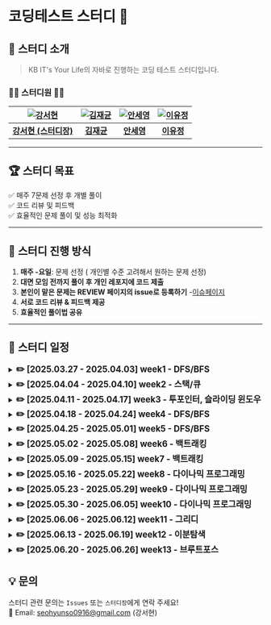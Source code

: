 # 코딩테스트 스터디 🚀



## 📢 스터디 소개  
> KB IT's Your Life의 자바로 진행하는 코딩 테스트 스터디입니다.  

### 👩‍💻 **스터디원** 👨‍💻  


| [![강서현](https://github.com/seohyunk09.png)](https://github.com/seohyunk09) | [![김재균](https://github.com/username1.png)](https://github.com/username1) |  [![안세영](https://github.com/syann97.png)](https://github.com/syann97) | [![이유정](https://github.com/zlwmxkdla.png)](https://github.com/zlwmxkdla) | 
|:----------------------------------:|:----------------------------------:|:----------------------------------:|:----------------------------------:|
| [**강서현 (스터디장)**](https://github.com/seohyunk09) | [**김재균**](https://github.com/username1) |  [**안세영**](https://github.com/syann97) | [**이유정**](https://github.com/zlwmxkdla) | 




---

## 🏆 **스터디 목표**
✅ 매주 7문제 선정 후 개별 풀이  
✅ 코드 리뷰 및 피드백  
✅ 효율적인 문제 풀이 및 성능 최적화  

---


## 🚀 **스터디 진행 방식**
1. **매주 -요일**: 문제 선정  ( 개인별 수준 고려해서 원하는 문제 선정)
2. **대면 모임 전까지 풀이 후 개인 레포지에 코드 제출**
3. **본인이 맡은 문제는 REVIEW 페이지의 issue로 등록하기** -[이슈페이지](https://github.com/KB-ITL-CodingTest/REVIEW/issues?q=is%3Aissue%20state%3Aclosed)
4. **서로 코드 리뷰 & 피드백 제공**  
5. **효율적인 풀이법 공유**

---
## 📂 스터디 일정

<details>
  <summary><strong><span style="font-size: 1.2em;">✏️ [2025.03.27 - 2025.04.03] week1 - DFS/BFS</span></strong></summary>
<br>

| 문제 번호 | 문제 이름 | 난이도 | 리뷰자 | 출처 | 
|-------|----------------|--------|------|-------|
| 1     | [DFS와 BFS](https://www.acmicpc.net/problem/1260)            | 🟢 실버2 | 강서현 | 백준 |
| 2     | [숨바꼭질](https://www.acmicpc.net/problem/1697)                | 🟢 실버1 | 김혜진 | 백준 |
| 3     | [타겟넘버](https://school.programmers.co.kr/learn/courses/30/lessons/43165)           | 🟢 LV2 | 김재균 | 프로그래머스 |
| 4     | [적록색약](https://www.acmicpc.net/problem/10026)             | 🟢 실버1 | 안세영 | 백준 |
| 5     | [촌수 계산](https://www.acmicpc.net/problem/2644)              | 🟢 실버2 | 이유정 | 백준 |
| 6     | [토마토](https://www.acmicpc.net/problem/7576)    | 🟡 골드5 | 천기오 |백준|

**<구현>** 최소 1문제 이상 풀어오기
| 문제 번호 | 문제 이름     | 난이도 | 출처 |
|-----------|----------------|--------|------------|
| 1   | [나무조각](https://www.acmicpc.net/problem/2947)           | 🟤 브론즈1 |  백준 |
| 2   | [CPU](https://www.acmicpc.net/problem/16506)              | 🟢 실버5 | 백준 |
| 3   | [배열 복원하기](https://www.acmicpc.net/problem/16967)           | 🟢 실버3 | 백준 |
| 4   | [로봇 청소기](https://www.acmicpc.net/problem/14503)            | 🟡 골드5 | 삼성 기출 |
| 5   | [컴베이어벨트위의 로봇](https://www.acmicpc.net/problem/20055)      | 🟡 골드5 |  삼성 기출 | 


</details>

<details>
  <summary><strong><span style="font-size: 1.2em;">✏️ [2025.04.04 - 2025.04.10] week2 - 스택/큐</span></strong></summary>
<br>
  
  **<공통 문제>**
  | 문제 번호 | 문제 이름     | 난이도 | 출처 |
|-----------|----------------|--------|------------|
| 1   | [스택 수열](https://www.acmicpc.net/problem/1874)           | 🟢 실버2 |  백준 |
| 2   | [카드2](https://www.acmicpc.net/problem/2164)              | 🟢 실버4 | 백준 |
| 3   | [같은 숫자는 싫어](https://school.programmers.co.kr/learn/courses/30/lessons/12906)          | LV1 | 프로그래머스 |


  **<개인별 문제 스택>**
  | 문제 번호 | 문제 이름 | 난이도 | 리뷰자 | 출처 | 
|-------|----------------|--------|------|-------|
| 1     | [탑](https://www.acmicpc.net/problem/2493)            | 🟡 골드5 | 안세영 | 백준 |
| 2     | [문자열 폭발](https://www.acmicpc.net/problem/9935)               | 🟡 골드4 | 천기오 | 백준 |
| 3     | [제로](https://www.acmicpc.net/problem/10773)                |🟢실버4 | 강서현 | 백준 |

  **<개인별 문제 큐>**
  | 문제 번호 | 문제 이름 | 난이도 | 리뷰자 | 출처 | 
|-------|----------------|--------|------|-------|
| 1     | [가희와 은행](https://www.acmicpc.net/problem/22234)                | 🟡 골드5 | 이유정 | 백준 |
| 2     | [식당 입구 대기 줄](https://www.acmicpc.net/problem/26042)                |🟢실버5  | 김혜진 | 백준 |
| 3     | [프로세스](https://school.programmers.co.kr/learn/courses/30/lessons/42587) | 🟢LV2 | 김재균 | 프로그래머스 |
</details>

<details>
  <summary><strong><span style="font-size: 1.2em;">✏️ [2025.04.11 - 2025.04.17] week3 - 투포인터, 슬라이딩 윈도우</span></strong></summary>
<br>
  
**<공통 문제>**
| 문제 번호 | 문제 이름 | 난이도  | 출처 | 
|-----|----------------|--------|-----|
| 1   |        [수들의 합](https://www.acmicpc.net/problem/2018)        | 🟢실버4    |  백준   |
| 2   |  [주몽](https://www.acmicpc.net/problem/1940)              | 🟢실버5    |  백준   |
| 3   |   [DNA비밀번호](https://www.acmicpc.net/problem/12891)             | 🟢 실버4   |  백준   |


  **<개인별 문제 투 포인터>**
| 문제 번호 | 문제 이름 | 난이도 | 리뷰자 | 출처 | 
|-------|----------------|--------|------|-------|
| 1     |[두 용액](https://www.acmicpc.net/problem/2470)| 🟡 골드5 | 안세영 | 백준 |
| 2     |[부분합](https://www.acmicpc.net/problem/1806)| 🟡 골드4 | 천기오 | 백준 |
| 3     |[배열 합치기](https://www.acmicpc.net/problem/11728)|🟢 실버5  | 강서현 | 백준 |

  **<개인별 문제 슬라이딩 윈도우>**
| 문제 번호 | 문제 이름 | 난이도 | 리뷰자 | 출처 | 
|-------|----------------|--------|------|-------|
| 1     | [회전초밥](http://acmicpc.net/problem/15961)               | 🟡골드4  | 이유정 | 백준 |
| 2     |[우당탕탕 영화예매](https://www.acmicpc.net/problem/29700)|🟢실버4| 김혜진 | 백준 |
| 3     |[연속 부분 수열 합의 개수](https://school.programmers.co.kr/learn/courses/30/lessons/131701)| 🟢LV2  | 김재균  | 프로그래머스 |
  
</details>

<details>
  <summary><strong><span style="font-size: 1.2em;">✏️ [2025.04.18 - 2025.04.24] week4 - DFS/BFS</span></strong></summary>
<br>
  
**<공통 문제>**
| 문제 번호 | 문제 이름 | 난이도  | 출처 | 
|-----|----------------|--------|-----|
| 1   |  [연결 요소의 개수](https://www.acmicpc.net/problem/11724) (DFS) | 🟢실버5    | 백준    |
| 2   |  [미로 탐색](https://www.acmicpc.net/problem/2178)(BFS)   | 🟢 실버1   |   백준  |
| 3   |  [도시와 비트코인](https://www.acmicpc.net/problem/31575)  (DFS)  | 🟢 실버3   | 백준    |


**<개인별 문제 BFS>**
| 문제 번호 | 문제 이름 | 난이도 | 리뷰자 | 출처 | 
|-------|----------------|--------|------|-------|
| 1     | [아기 상어](https://www.acmicpc.net/problem/16236)               | 🟡 골드3 | 안세영 | 백준 |
| 2     | [벽 부수고 이동하기](https://www.acmicpc.net/problem/2206)  | 🟡 골드3 | 천기오 | 백준 |
| 3     | [유기농 배추](https://www.acmicpc.net/problem/1012)              | 🟢 실버2 | 강서현 | 백준 |

**<개인별 문제 DFS>**
| 문제 번호 | 문제 이름 | 난이도 | 리뷰자 | 출처 | 
|-------|----------------|--------|------|-------|
| 1     |[빙산](https://www.acmicpc.net/problem/2573)               | 🟡 골드4 | 이유정 | 백준 |
| 2     |[점프왕 쩰리](https://www.acmicpc.net/problem/16173) | 🟢실버4 | 김혜진 | 백준 |
| 3     |[전력망을 둘로 나누기](https://school.programmers.co.kr/learn/courses/30/lessons/86971) | 🟢LV2  | 김재균 | 프로그래머스 | 
</details>

<details>
  <summary><strong><span style="font-size: 1.2em;">✏️ [2025.04.25 - 2025.05.01] week5 - DFS/BFS</span></strong></summary>
<br>
  
**<공통 문제>**
| 문제 번호 | 문제 이름 | 난이도  | 출처 | 
|-----|----------------|--------|-----|
| 1   | [전투](https://www.acmicpc.net/problem/1303)                | 🟢실버1    | 백준    |
| 2   | [아기상어2](https://www.acmicpc.net/problem/17086)               | 🟡골드5    |백준     |
| 3   | [무인도여행](https://school.programmers.co.kr/learn/courses/30/lessons/154540)               | 🟢LV2    |프로그래머스     |


**<개인별 문제 BFS>**
| 문제 번호 | 문제 이름 | 난이도 | 리뷰자 | 출처 | 
|-------|----------------|--------|------|-------|
| 1     |  [구슬 탈출](https://www.acmicpc.net/problem/13459)              | 🟡 골드1  | 안세영 |  백준|
| 2     | [다리 만들기](https://www.acmicpc.net/problem/2146)   | 🟡골드3 | 천기오 | 백준 |
| 3     | [특정 거리의 도시 찾기](https://www.acmicpc.net/problem/18352)               | 🟢 실버2  | 강서현 |백준  |

**<개인별 문제 DFS>**
| 문제 번호 | 문제 이름 | 난이도 | 리뷰자 | 출처 | 
|-------|----------------|--------|------|-------|
| 1     |   [내리막길](https://www.acmicpc.net/problem/1520)             | 🟡골드3  | 이유정 | 백준 |
| 2     |   [단지번호붙이기](https://www.acmicpc.net/problem/2667)             | 🟢실버2  | 김재균 | 백준 |

</details>

<details>
  <summary><strong><span style="font-size: 1.2em;">✏️ [2025.05.02 - 2025.05.08] week6 - 백트래킹</span></strong></summary>
<br>
  
**<공통 문제>**
| 문제 번호 | 문제 이름 | 난이도  | 출처 | 
|-----|----------------|--------|-----|
| 1   | [부분 수열의 합](https://www.acmicpc.net/problem/1182)               | 🟢실버2    | 백준    |
| 2   | [근손실](https://www.acmicpc.net/problem/18429)               | 🟢 실버3   | 백준    |
| 3   |[N-Queen](https://www.acmicpc.net/problem/9663)| 🟡골드4    |  백준   |

🔵 백트래킹도 난이도 낮은 문제가 없는 거 같습니다. 처음 하시면 어려우실 수 있을 것 같아서 공통,개별 문제 어렵다 싶으면 백준에 'N과 M' 문제가 단계별로 상당히 많아서 연습하는데 좋을 것 같아요.
어려우실 경우 개인이 선택한 문제 하나에에 N과 M 문제 시리즈만 풀어오셔도 될 것 같습니다! (공통 문제의 실버 문제는 최대한 풀어오시면 좋을 것 같아요!)

  **<개별 문제>**
| 문제 번호 | 문제 이름 | 난이도 | 리뷰자 | 출처 | 
|-------|----------------|--------|------|-------|
| 1     |     [로또](https://www.acmicpc.net/problem/6603)        | 🟢 실버1  | 강서현 |  백준|
| 2     | [모음 사전](https://school.programmers.co.kr/learn/courses/30/lessons/84512?language=java)               | 🟢lv.2  | 김재균 | 프로그래머스 |
| 3     | [2048(Easy)](https://www.acmicpc.net/problem/12100)               | 🟡 골드1  | 안세영 | 백준  |
| 4     | [감시](https://www.acmicpc.net/problem/15683)               | 🟡 골드3  | 이유정 |백준  |
| 5     | [사다리 조작](https://www.acmicpc.net/problem/15684)      | 🟡 골드3  | 천기오 | 백준 | 


</details>

<details>
  <summary><strong><span style="font-size: 1.2em;">✏️ [2025.05.09 - 2025.05.15] week7 - 백트래킹</span></strong></summary>
<br>
  
**<공통 문제>**
| 문제 번호 | 문제 이름 | 난이도  | 출처 | 
|-----|----------------|--------|-----|
| 1   |[로마숫자만들기](https://www.acmicpc.net/problem/16922)                | 🟢실버3    |백준     |
| 2   | [매직스퀘어로변경하기](https://www.acmicpc.net/problem/16945)               | 🟢 실버2   |백준     |
| 3   | [N과M (10)](https://www.acmicpc.net/problem/15664)               | 🟢실버2    |백준     |


  **<백트래킹>**
| 문제 번호 | 문제 이름 | 난이도 | 리뷰자 | 출처 | 
|-------|----------------|--------|------|-------|
| 1     | [카드놓기](https://www.acmicpc.net/problem/5568) | 🟢실버4  | 강서현 | 백준  |
| 2     | [연산자 끼워넣기](https://www.acmicpc.net/problem/14888)  | 🟡골드5  | 김재균 | 백준 |
| 3     | [스도쿠](https://www.acmicpc.net/problem/2239)  | 🟡 골드4  | 안세영 | 백준 |
| 4     | [양과늑대](https://school.programmers.co.kr/learn/courses/30/lessons/92343?language=python3)               | 🟢LV3  | 이유정 |프로그래머스  |
| 5     | [색종이 붙이기](https://www.acmicpc.net/problem/17136)  | 🟡 골드2  | 천기오 | 백준 |  
</details>

<details>
  <summary><strong><span style="font-size: 1.2em;">✏️ [2025.05.16 - 2025.05.22] week8 - 다이나믹 프로그래밍</span></strong></summary>
<br>
  
**<공통 문제>**
| 문제 번호 | 문제 이름 | 난이도  | 출처 | 
|-----|----------------|--------|-----|
| 1   |[RGB거리](https://www.acmicpc.net/problem/1149)                | 🟢실버1    |  백준   |
| 2   |[퇴사2](https://www.acmicpc.net/problem/15486)                | 🟢실버2    | 백준    |
| 3   |[점프](https://www.acmicpc.net/problem/1890)                | 🟢실버2    | 백준    |


  **<다이나믹 프로그래밍>**
| 문제 번호 | 문제 이름 | 난이도 | 리뷰자 | 출처 | 
|-------|----------------|--------|------|-------|
| 1     | [부녀회장이 될테야](https://www.acmicpc.net/problem/2775)               | 🟤브론즈1  | 강서현 | 백준 |
| 2     | [설탕 배달](https://www.acmicpc.net/problem/2839)              | 🟢실버4 | 김재균 | 백준 |
| 3     | [LCS 2](https://www.acmicpc.net/problem/9252)               | 🟡 골드4  | 안세영 | 백준 |
| 4     |[뮤탈리스크](https://www.acmicpc.net/problem/12869)                | 🟡골드4  | 이유정 | 백준 |
| 5     |[팰린드롬?](https://www.acmicpc.net/problem/10942)      | 🟡골드4  | 천기오 | 백준 |  
</details>

<details>
  <summary><strong><span style="font-size: 1.2em;">✏️ [2025.05.23 - 2025.05.29] week9 - 다이나믹 프로그래밍</span></strong></summary>
<br>
  
**<공통 문제>**
| 문제 번호 | 문제 이름 | 난이도  | 출처 | 
|-----|----------------|--------|-----|
| 1   |[수열](https://www.acmicpc.net/problem/2491)                | 🟢실버4    |백준     |
| 2   |[대한민국을 지키는 가장 긴 힘](https://www.acmicpc.net/problem/31263)                | 🟢실버3    | 백준    |
| 3   |[진우의 달 여행](https://www.acmicpc.net/problem/17484)                | 🟢실버3    |  백준   |


  **<다이나믹 프로그래밍>**
| 문제 번호 | 문제 이름 | 난이도 | 리뷰자 | 출처 | 
|-------|----------------|--------|------|-------|
| 1     |[Fractions are better when continued](https://www.acmicpc.net/problem/32437)                | 🟤브론즈1  | 강서현 | 백준 |
| 2     |[1,2,3 더하기](https://www.acmicpc.net/problem/9095)                | 🟢실버3 | 김재균 | 백준 |
| 3     | [할 일 정하기 1](https://www.acmicpc.net/problem/1311)               | 🟡 골드 1 | 안세영 | 백준 |
| 4     |[가장 큰 정사각형](https://www.acmicpc.net/problem/1915)                | 🟡골드 4  | 이유정 |백준  |
| 5     | [앱](https://www.acmicpc.net/problem/7579) | 🟡골드 3  | 천기오 | 백준 |  
</details> 
</details>

<details>
  <summary><strong><span style="font-size: 1.2em;">✏️ [2025.05.30 - 2025.06.05] week10 - 다이나믹 프로그래밍</span></strong></summary>
<br>
  
**<공통 문제>**
| 문제 번호 | 문제 이름 | 난이도  | 출처 | 
|-----|----------------|--------|-----|
| 1   |[피보나치 수의 확장](https://www.acmicpc.net/problem/1788)                | 🟢실버3    |백준     |
| 2   |[2xn타일링](https://www.acmicpc.net/problem/11726)                | 🟢실버3    |백준     |
| 3   |[이친수](https://www.acmicpc.net/problem/2193)                | 🟢 실버3   |백준     |


  **<다이나믹 프로그래밍>**
| 문제 번호 | 문제 이름 | 난이도 | 리뷰자 | 출처 | 
|-------|----------------|--------|------|-------|
| 1     | [거스름돈](https://www.acmicpc.net/problem/14916)             | 🟢실버5  | 강서현 | 백준  |
| 2     | [1로 만들기](https://www.acmicpc.net/problem/1463)               | 🟢 실버3  | 김재균 | 백준 |
| 3     | [로또](https://www.acmicpc.net/problem/2758)               | 🟡 골드4 | 안세영 | 백준 |
| 4     | [가장 긴 바이토닉 부분수열](https://www.acmicpc.net/problem/11054)               | 🟡 골드4  | 이유정 |백준 |
| 5     | [Dance Dance Revolution](https://www.acmicpc.net/problem/2342) | 🟡 골드3 | 천기오 | 백준 |   
</details> 
</details>

<details>
  <summary><strong><span style="font-size: 1.2em;">✏️ [2025.06.06 - 2025.06.12] week11 - 그리디</span></strong></summary>
<br>
  
**<공통 문제>**
| 문제 번호 | 문제 이름 | 난이도  | 출처 | 
|-----|----------------|--------|-----|
| 1   |  [회의실 배정](https://www.acmicpc.net/problem/1931)              | 🟢실버1    |백준     |
| 2   | [잃어버린 괄호](https://www.acmicpc.net/problem/1541)               | 🟢 실버2   | 백준    |
| 3   |[햄버거 분배](https://www.acmicpc.net/problem/19941)                | 🟢실버3    |    백준 |


  **<그리디>**
| 문제 번호 | 문제 이름 | 난이도 | 리뷰자 | 출처 | 
|-------|----------------|--------|------|-------|
| 1     |     [세탁소 사장 동혁](https://www.acmicpc.net/problem/2720)           | 🟤브론즈3   | 강서현 | 백준 |
| 2     |                | 🟡  | 김재균 |  |
| 3     | [센서](https://www.acmicpc.net/problem/2212)               | 🟡 골드5 | 안세영 | 백준 |
| 4     |[강의실 배정](https://www.acmicpc.net/problem/11000)                | 🟡 골드5  | 이유정 | 백준 |
| 5     | [크게 만들기](https://www.acmicpc.net/problem/2812) | 🟡 골드3 | 천기오 | 백준 |  
</details> 
</details>

<details>
  <summary><strong><span style="font-size: 1.2em;">✏️ [2025.06.13 - 2025.06.19] week12 - 이분탐색</span></strong></summary>
<br>
  
**<공통 문제>**
| 문제 번호 | 문제 이름 | 난이도  | 출처 | 
|-----|----------------|--------|-----|
| 1   | [수찾기](https://www.acmicpc.net/problem/1920)               | 🟢 실버5   |백준     |
| 2   | [기타레슨](https://www.acmicpc.net/problem/2343)               | 🟢 실버1   |백준     |
| 3   | [보석상자](https://www.acmicpc.net/problem/2792)               | 🟢 실버1   |백준     |


  **<이분탐색>**
| 문제 번호 | 문제 이름 | 난이도 | 리뷰자 | 출처 | 
|-------|----------------|--------|------|-------|
| 1     |    [예산](https://www.acmicpc.net/problem/2512)            |  🟢실버2  | 강서현 | 백준 |
| 2     |                | 🟡  | 안세영 |  |
| 3     | [가장 긴 증가하는 부분 수열2](https://www.acmicpc.net/problem/12015)               | 🟡골드2  | 이유정 |백준  |
| 4     | [K번째 수](https://www.acmicpc.net/problem/1300)  | 🟡 골드1 | 천기오 | 백준 |   
</details> 
</details>

<details>
  <summary><strong><span style="font-size: 1.2em;">✏️ [2025.06.20 - 2025.06.26] week13 - 브루트포스</span></strong></summary>
<br>
  
**<공통 문제>**
| 문제 번호 | 문제 이름 | 난이도  | 출처 | 
|-----|----------------|--------|-----|
| 1   | [자리배정](https://www.acmicpc.net/problem/10157)               | 🟢 실버3   |  백준   |
| 2   |[눈덩이굴리기](https://www.acmicpc.net/problem/21735)                | 🟢실버3    |백준     |
| 3   |[부등호](https://www.acmicpc.net/problem/2529)                 | 🟢실버1    | 백준    |


  **<브루트포스>**
| 문제 번호 | 문제 이름 | 난이도 | 리뷰자 | 출처 | 
|-------|----------------|--------|------|-------|
| 1     |                | 🟡  | 강서현 |  |
| 2     |                | 🟡  | 안세영 |  |
| 3     |[고층건물](https://www.acmicpc.net/problem/1027)                | 🟡골드4  | 이유정 | 백준 |
| 4     |                | 🟢  | 천기오 |  | 
</details> 
</details>



## **💡 문의**
스터디 관련 문의는 `Issues` 또는 `스터디장`에게 연락 주세요!  
📧 Email: seohyunso0916@gmail.com  (강서현)

